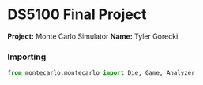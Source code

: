 # DS5100 Final Project

**Project:** Monte Carlo Simulator
**Name:** Tyler Gorecki


### Importing
```python
from montecarlo.montecarlo import Die, Game, Analyzer
```